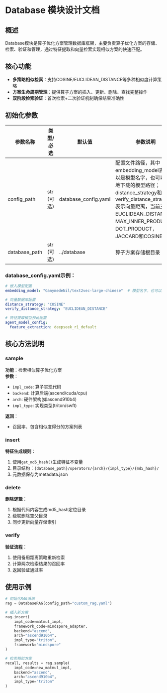 # Database 模块设计文档

## 概述
Database模块是算子优化方案管理数据库框架，主要负责算子优化方案的存储、检索、验证和管理，通过特征提取和向量检索实现相似方案的快速匹配。

## 核心功能
- **多策略相似检索**：支持COSINE/EUCLIDEAN_DISTANCE等多种相似度计算策略
- **方案生命周期管理**：提供算子方案的插入、更新、删除、查找完整操作
- **双阶段检索验证**：首次检索+二次验证机制确保结果准确性

## 初始化参数
| 参数名称 | 类型/必选 | 默认值 | 参数说明 |
|---------|---------|-------|---------|
| config_path | str (可选) | database_config.yaml | 配置文件路径，其中embedding_model表示可以是模型名字，也可以是本地下载的模型路径；distance_strategy和verify_distance_strategy表示向量距离，当前支持EUCLIDEAN_DISTANCE，MAX_INNER_PRODUCT，DOT_PRODUCT，JACCARD和COSINE |
| database_path | str (可选) | ../database | 算子方案存储根目录 |

### database_config.yaml示例：
```yaml
# 嵌入模型配置
embedding_model: "GanymedeNil/text2vec-large-chinese"  # 模型名字，也可以是本地下载的模型路径, 如："xxx/thirdparty/text2vec-large-chinese"

# 向量数据库配置
distance_strategy: "COSINE"
verify_distance_strategy: "EUCLIDEAN_DISTANCE"

# 特征提取模型预设配置
agent_model_config:
  feature_extraction: deepseek_r1_default
```

## 核心方法说明
### sample
**功能**：检索相似算子优化方案  
**参数**：
- `impl_code`: 算子实现代码
- `backend`: 计算后端(ascend/cuda/cpu)
- `arch`: 硬件架构(如ascend910b4)
- `impl_type`: 实现类型(triton/swft)

**返回**：
- 召回率、包含相似度得分的方案列表

### insert
**特征生成规则**：
1. 使用`get_md5_hash()`生成特征不变量
2. 目录结构：`{database_path}/operators/{arch}/{impl_type}/{md5_hash}/`
3. 元数据保存为metadata.json

### delete
**删除逻辑**：
1. 根据代码内容生成md5_hash定位目录
2. 级联删除空父目录
3. 同步更新向量存储索引

### verify
**验证流程**：
1. 使用备用距离策略重新检索
2. 计算两次检索结果的召回率
3. 返回验证通过率

## 使用示例
```python
# 初始化RAG系统
rag = DatabaseRAG(config_path="custom_rag.yaml")

# 插入新方案
rag.insert(
    impl_code=matmul_impl,
    framework_code=mindspore_adapter,
    backend="ascend",
    arch="ascend910b4",
    impl_type="triton",
    framework="mindspore"
)

# 检索相似方案
recall, results = rag.sample(
    impl_code=new_matmul_impl,
    backend="ascend",
    arch="ascend910b4",
    impl_type="triton"
)
```
